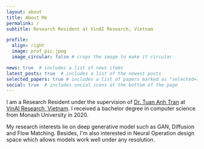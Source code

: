 ```yaml
---
layout: about
title: About Me
permalink: /
subtitle: Research Resident at VinAI Research, Vietnam

profile:
  align: right
  image: prof_pic.jpeg
  image_circular: false # crops the image to make it circular

news: true  # includes a list of news items
latest_posts: true  # includes a list of the newest posts
selected_papers: true # includes a list of papers marked as "selected={true}"
social: true  # includes social icons at the bottom of the page
---
```


I am a Research Resident under the supervision of <a href='https://sites.google.com/site/anhttranusc/'>Dr. Tuan Anh Tran</a> at <a href='https://www.vinai.io/'>VinAI Research, Vietnam</a>. I received a bachelor degree in computer science from Monash University in 2020.

My research interests lie on deep generative model such as GAN, Diffusion and Flow Matching. Besides, I'm also interested in Neural Operation design space which allows models work well under any resolution.


